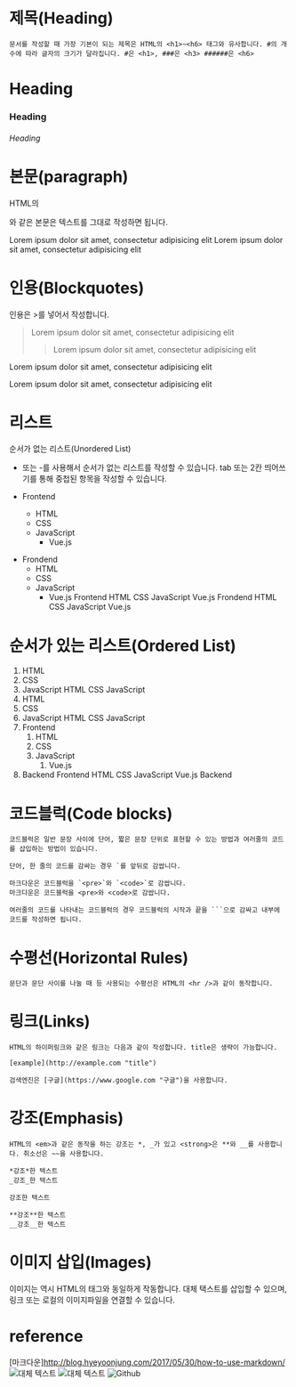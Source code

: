 # 제목(Heading)
    문서를 작성할 때 가장 기본이 되는 제목은 HTML의 <h1>~<h6> 태그와 유사합니다. #의 개수에 따라 글자의 크기가 달라집니다. #은 <h1>, ###은 <h3> ######은 <h6>

# Heading
### Heading
###### Heading

# 본문(paragraph)
HTML의 <p>와 같은 본문은 텍스트를 그대로 작성하면 됩니다.

Lorem ipsum dolor sit amet, consectetur adipisicing elit
Lorem ipsum dolor sit amet, consectetur adipisicing elit

# 인용(Blockquotes)
인용은 >를 넣어서 작성합니다.

> Lorem ipsum dolor sit amet, consectetur adipisicing elit
>> Lorem ipsum dolor sit amet, consectetur adipisicing elit

Lorem ipsum dolor sit amet, consectetur adipisicing elit

Lorem ipsum dolor sit amet, consectetur adipisicing elit

# 리스트
순서가 없는 리스트(Unordered List)
* 또는 -를 사용해서 순서가 없는 리스트를 작성할 수 있습니다. tab 또는 2칸 띄어쓰기를 통해 중첩된 항목을 작성할 수 있습니다.

* Frontend
  * HTML
  * CSS
  * JavaScript
    * Vue.js

- Frondend
  - HTML
  - CSS
  - JavaScript
    - Vue.js
Frontend
HTML
CSS
JavaScript
Vue.js
Frondend
HTML
CSS
JavaScript
Vue.js
# 순서가 있는 리스트(Ordered List)
1. HTML
2. CSS
3. JavaScript
HTML
CSS
JavaScript
1. HTML
1. CSS
1. JavaScript
HTML
CSS
JavaScript
1. Frontend
    1. HTML
    2. CSS
    3. JavaScript
        1. Vue.js
2. Backend
Frontend
HTML
CSS
JavaScript
Vue.js
Backend


# 코드블럭(Code blocks)
    코드블럭은 일반 문장 사이에 단어, 짧은 문장 단위로 표현할 수 있는 방법과 여러줄의 코드를 삽입하는 방법이 있습니다.

    단어, 한 줄의 코드를 감싸는 경우 `를 앞뒤로 감쌉니다.

    마크다운은 코드블럭을 `<pre>`와 `<code>`로 감쌉니다.
    마크다운은 코드블럭을 <pre>와 <code>로 감쌉니다.

    여러줄의 코드를 나타내는 코드블럭의 경우 코드블럭의 시작과 끝을 ```으로 감싸고 내부에 코드를 작성하면 됩니다.

# 수평선(Horizontal Rules)
    문단과 문단 사이를 나눌 때 등 사용되는 수평선은 HTML의 <hr />과 같이 동작합니다.

# 링크(Links)
    HTML의 하이퍼링크와 같은 링크는 다음과 같이 작성합니다. title은 생략이 가능합니다.

    [example](http://example.com "title")

    검색엔진은 [구글](https://www.google.com "구글")을 사용합니다.

# 강조(Emphasis)
    HTML의 <em>과 같은 동작을 하는 강조는 *, _가 있고 <strong>은 **와 __를 사용합니다. 취소선은 ~~을 사용합니다.

    *강조*한 텍스트
    _강조_한 텍스트

    강조한 텍스트

    **강조**한 텍스트
    __강조__한 텍스트

# 이미지 삽입(Images)
이미지는 역시 HTML의 <img>태그와 동일하게 작동합니다. 대체 택스트를 삽입할 수 있으며, 링크 또는 로컬의 이미지파일을 연결할 수 있습니다.

# reference
[마크다운]http://blog.hyeyoonjung.com/2017/05/30/how-to-use-markdown/
![대체 텍스트](/경로/example.jpg)
![대체 텍스트](링크)
![Github](./public/img/3/github.png)